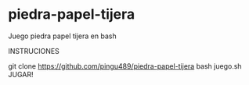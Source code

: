 # piedra-papel-tijera
Juego piedra papel tijera en bash


INSTRUCIONES

git clone https://github.com/pingu489/piedra-papel-tijera
bash juego.sh
JUGAR!

